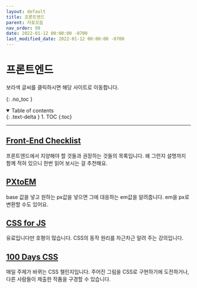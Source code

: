 ```yaml
---
layout: default
title: 프론트엔드
parent: 자료모음
nav_order: 99
date: 2022-01-12 00:00:00 -0700
last_modified_date: 2022-01-12 00:00:00 -0700
---
```


# 프론트엔드

보라색 글씨를 클릭하시면 해당 사이트로 이동합니다.

{: .no_toc }

<details open markdown="block">
  <summary>
    Table of contents
  </summary>
  {: .text-delta }
1. TOC
{:toc}
</details>

---

## [Front-End Checklist][front-end-checklist]

[front-end-checklist]: https://github.com/thedaviddias/Front-End-Checklist

프론트엔드에서 지양해야 할 것들과 권장하는 것들의 목록입니다. 왜 그런지 설명까지 함께 적혀 있으니 한번 읽어 보시는 걸 추천해요.

## [PXtoEM][px-to-em]

[px-to-em]: http://pxtoem.com/

base 값을 넣고 원하는 px값을 넣으면 그에 대응하는 em값을 알려줍니다. em을 px로 변환할 수도 있어요.

## [CSS for JS][css-for-js]

[css-for-js]: https://css-for-js.dev

유료입니다만 호평이 많습니다. CSS의 동작 원리를 차근차근 알려 주는 강의입니다.

## [100 Days CSS][100dayscss]

[100dayscss]: http://100dayscss.com

매일 주제가 바뀌는 CSS 챌린지입니다. 주어진 그림을 CSS로 구현하기에 도전하거나, 다른 사람들이 제출한 작품을 구경할 수 있습니다.
